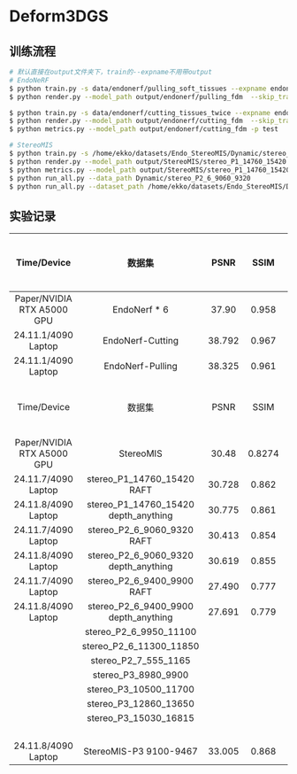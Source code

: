 # Deform3DGS

## 训练流程

```bash
# 默认直接在output文件夹下，train的--expname不用带output
# EndoNeRF
$ python train.py -s data/endonerf/pulling_soft_tissues --expname endonerf/pulling_fdm --configs arguments/endonerf/default.py
$ python render.py --model_path output/endonerf/pulling_fdm  --skip_train --reconstruct_test --configs arguments/endonerf/default.py

$ python train.py -s data/endonerf/cutting_tissues_twice --expname endonerf/cutting_fdm --configs arguments/endonerf/default.py 
$ python render.py --model_path output/endonerf/cutting_fdm  --skip_train --reconstruct_test --configs arguments/endonerf/default.py
$ python metrics.py --model_path output/endonerf/cutting_fdm -p test

# StereoMIS
$ python train.py -s /home/ekko/datasets/Endo_StereoMIS/Dynamic/stereo_P1_14760_15420 --expname StereoMIS/stereo_P1_14760_15420 --configs arguments/endonerf/default.py 
$ python render.py --model_path output/StereoMIS/stereo_P1_14760_15420 --reconstruct_test --configs arguments/endonerf/default.py
$ python metrics.py --model_path output/StereoMIS/stereo_P1_14760_15420 -p test
$ python run_all.py --data_path Dynamic/stereo_P2_6_9060_9320
$ python run_all.py --dataset_path /home/ekko/datasets/Endo_StereoMIS/Dynamic --subdata_path stereo_P3_15030_16815
```

## 实验记录

|        Time/Device         |                数据集                |  PSNR  |  SSIM  | LPIPS |  FPS  | Train Time | GPU Memory | 迭代次数 |
| :------------------------: | :----------------------------------: | :----: | :----: | :---: | :---: | :--------: | :--------: | :------: |
| Paper/NVIDIA RTX A5000 GPU |             EndoNerf * 6             | 37.90  | 0.958  | 0.06  | 338.8 |    64 s    |            |    3K    |
|    24.11.1/4090 Laptop     |           EndoNerf-Cutting           | 38.792 | 0.967  | 0.04  |  373  |    82 s    |     1G     |    3K    |
|    24.11.1/4090 Laptop     |           EndoNerf-Pulling           | 38.325 | 0.961  | 0.064 |  384  |    75 s    |     1G     |    3K    |
|        Time/Device         |                数据集                |  PSNR  |  SSIM  | LPIPS |  FPS  | Train Time | GPU Memory | 迭代次数 |
| Paper/NVIDIA RTX A5000 GPU |              StereoMIS               | 30.48  | 0.8274 | 0.21  |  330  |    66s     |            |    3K    |
|    24.11.7/4090 Laptop     |      stereo_P1_14760_15420 RAFT      | 30.728 | 0.862  | 0.212 |  277  |    105s    |    1.1G    |    3K    |
|    24.11.8/4090 Laptop     | stereo_P1_14760_15420 depth_anything | 30.775 | 0.861  | 0.220 |  145  |    106s    |    1.1G    |    3K    |
|    24.11.7/4090 Laptop     |      stereo_P2_6_9060_9320 RAFT      | 30.413 | 0.854  | 0.196 |  150  |    96s     |    1.2G    |    3K    |
|    24.11.8/4090 Laptop     | stereo_P2_6_9060_9320 depth_anything | 30.619 | 0.855  | 0.208 |  159  |    103s    |    1.2G    |    3K    |
|    24.11.7/4090 Laptop     |      stereo_P2_6_9400_9900 RAFT      | 27.490 | 0.777  | 0.303 |  238  |    117s    |    1.4G    |    3K    |
|    24.11.8/4090 Laptop     | stereo_P2_6_9400_9900 depth_anything | 27.691 | 0.779  | 0.313 |  208  |    123s    |    1.2G    |    3K    |
|                            |        stereo_P2_6_9950_11100        |        |        |       |       |            |            |          |
|                            |       stereo_P2_6_11300_11850        |        |        |       |       |            |            |          |
|                            |         stereo_P2_7_555_1165         |        |        |       |       |            |            |          |
|                            |         stereo_P3_8980_9900          |        |        |       |       |            |            |          |
|                            |        stereo_P3_10500_11700         |        |        |       |       |            |            |          |
|                            |        stereo_P3_12860_13650         |        |        |       |       |            |            |          |
|                            |        stereo_P3_15030_16815         |        |        |       |       |            |            |          |
|                            |                                      |        |        |       |       |            |            |          |
|                            |                                      |        |        |       |       |            |            |          |
|                            |                                      |        |        |       |       |            |            |          |
|                            |                                      |        |        |       |       |            |            |          |
|    24.11.8/4090 Laptop     |        StereoMIS-P3 9100-9467        | 33.005 | 0.868  | 0.175 |  266  |    94s     |    1.5G    |    3K    |